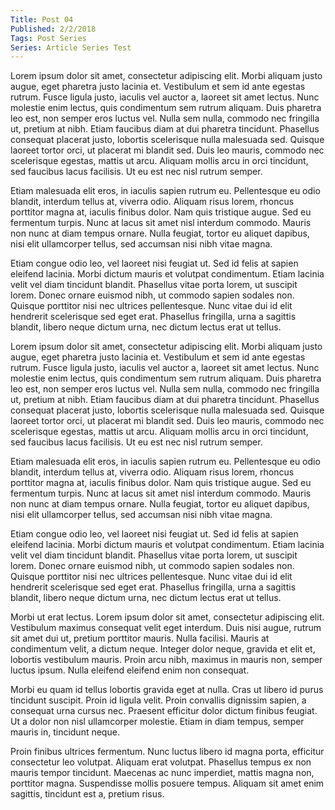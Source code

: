 ```yaml
---
Title: Post 04
Published: 2/2/2018
Tags: Post Series
Series: Article Series Test
---
```



Lorem ipsum dolor sit amet, consectetur adipiscing elit. Morbi aliquam justo augue, eget pharetra justo lacinia et. Vestibulum et sem id ante egestas rutrum. Fusce ligula justo, iaculis vel auctor a, laoreet sit amet lectus. Nunc molestie enim lectus, quis condimentum sem rutrum aliquam. Duis pharetra leo est, non semper eros luctus vel. Nulla sem nulla, commodo nec fringilla ut, pretium at nibh. Etiam faucibus diam at dui pharetra tincidunt. Phasellus consequat placerat justo, lobortis scelerisque nulla malesuada sed. Quisque laoreet tortor orci, ut placerat mi blandit sed. Duis leo mauris, commodo nec scelerisque egestas, mattis ut arcu. Aliquam mollis arcu in orci tincidunt, sed faucibus lacus facilisis. Ut eu est nec nisl rutrum semper.

Etiam malesuada elit eros, in iaculis sapien rutrum eu. Pellentesque eu odio blandit, interdum tellus at, viverra odio. Aliquam risus lorem, rhoncus porttitor magna at, iaculis finibus dolor. Nam quis tristique augue. Sed eu fermentum turpis. Nunc at lacus sit amet nisl interdum commodo. Mauris non nunc at diam tempus ornare. Nulla feugiat, tortor eu aliquet dapibus, nisi elit ullamcorper tellus, sed accumsan nisi nibh vitae magna.

Etiam congue odio leo, vel laoreet nisi feugiat ut. Sed id felis at sapien eleifend lacinia. Morbi dictum mauris et volutpat condimentum. Etiam lacinia velit vel diam tincidunt blandit. Phasellus vitae porta lorem, ut suscipit lorem. Donec ornare euismod nibh, ut commodo sapien sodales non. Quisque porttitor nisi nec ultrices pellentesque. Nunc vitae dui id elit hendrerit scelerisque sed eget erat. Phasellus fringilla, urna a sagittis blandit, libero neque dictum urna, nec dictum lectus erat ut tellus.

Lorem ipsum dolor sit amet, consectetur adipiscing elit. Morbi aliquam justo augue, eget pharetra justo lacinia et. Vestibulum et sem id ante egestas rutrum. Fusce ligula justo, iaculis vel auctor a, laoreet sit amet lectus. Nunc molestie enim lectus, quis condimentum sem rutrum aliquam. Duis pharetra leo est, non semper eros luctus vel. Nulla sem nulla, commodo nec fringilla ut, pretium at nibh. Etiam faucibus diam at dui pharetra tincidunt. Phasellus consequat placerat justo, lobortis scelerisque nulla malesuada sed. Quisque laoreet tortor orci, ut placerat mi blandit sed. Duis leo mauris, commodo nec scelerisque egestas, mattis ut arcu. Aliquam mollis arcu in orci tincidunt, sed faucibus lacus facilisis. Ut eu est nec nisl rutrum semper.

Etiam malesuada elit eros, in iaculis sapien rutrum eu. Pellentesque eu odio blandit, interdum tellus at, viverra odio. Aliquam risus lorem, rhoncus porttitor magna at, iaculis finibus dolor. Nam quis tristique augue. Sed eu fermentum turpis. Nunc at lacus sit amet nisl interdum commodo. Mauris non nunc at diam tempus ornare. Nulla feugiat, tortor eu aliquet dapibus, nisi elit ullamcorper tellus, sed accumsan nisi nibh vitae magna.

Etiam congue odio leo, vel laoreet nisi feugiat ut. Sed id felis at sapien eleifend lacinia. Morbi dictum mauris et volutpat condimentum. Etiam lacinia velit vel diam tincidunt blandit. Phasellus vitae porta lorem, ut suscipit lorem. Donec ornare euismod nibh, ut commodo sapien sodales non. Quisque porttitor nisi nec ultrices pellentesque. Nunc vitae dui id elit hendrerit scelerisque sed eget erat. Phasellus fringilla, urna a sagittis blandit, libero neque dictum urna, nec dictum lectus erat ut tellus.

Morbi ut erat lectus. Lorem ipsum dolor sit amet, consectetur adipiscing elit. Vestibulum maximus consequat velit eget interdum. Duis nisi augue, rutrum sit amet dui ut, pretium porttitor mauris. Nulla facilisi. Mauris at condimentum velit, a dictum neque. Integer dolor neque, gravida et elit et, lobortis vestibulum mauris. Proin arcu nibh, maximus in mauris non, semper luctus ipsum. Nulla eleifend eleifend enim non consequat.

Morbi eu quam id tellus lobortis gravida eget at nulla. Cras ut libero id purus tincidunt suscipit. Proin id ligula velit. Proin convallis dignissim sapien, a consequat urna cursus nec. Praesent efficitur dolor dictum finibus feugiat. Ut a dolor non nisl ullamcorper molestie. Etiam in diam tempus, semper mauris in, tincidunt neque.

Proin finibus ultrices fermentum. Nunc luctus libero id magna porta, efficitur consectetur leo volutpat. Aliquam erat volutpat. Phasellus tempus ex non mauris tempor tincidunt. Maecenas ac nunc imperdiet, mattis magna non, porttitor magna. Suspendisse mollis posuere tempus. Aliquam sit amet enim sagittis, tincidunt est a, pretium risus. 
